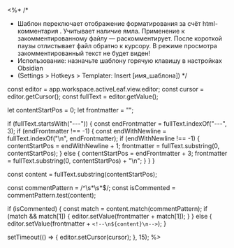 <%*
/*
 * Шаблон переключает отображение форматирования за счёт html-комментария <!-- -->. Учитывает наличие ямла. Применение к закомментированному файлу — раскомментирует. После короткой паузы отлистывает файл обратно к курсору. В режиме просмотра закомментированный текст не будет виден!
 * Использование: назначьте шаблону горячую клавишу в настройках Obsidian 
 * (Settings > Hotkeys > Templater: Insert [имя_шаблона])
 */

const editor = app.workspace.activeLeaf.view.editor;
const cursor = editor.getCursor();
const fullText = editor.getValue();

let contentStartPos = 0;
let frontmatter = "";

if (fullText.startsWith("---")) {
    const endFrontmatter = fullText.indexOf("---", 3);
    if (endFrontmatter !== -1) {
        const endWithNewline = fullText.indexOf("\n", endFrontmatter);
        if (endWithNewline !== -1) {
            contentStartPos = endWithNewline + 1;
            frontmatter = fullText.substring(0, contentStartPos);
        } else {
            contentStartPos = endFrontmatter + 3;
            frontmatter = fullText.substring(0, contentStartPos) + "\n";
        }
    }
}

const content = fullText.substring(contentStartPos);

const commentPattern = /^\s*<!--\s*([\s\S]*?)\s*-->\s*$/;
const isCommented = commentPattern.test(content);

if (isCommented) {
    const match = content.match(commentPattern);
    if (match && match[1]) {
        editor.setValue(frontmatter + match[1]);
    }
} else {
    editor.setValue(frontmatter + `<!--\n${content}\n-->`);
}

setTimeout(() => {
    editor.setCursor(cursor);
}, 15);
%>
